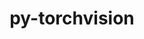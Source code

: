 ---
title: "py-torchvision"
layout: cache
categories: [package, develop-2025-03-16]
meta: {"compilers": ["apple-clang@=16.0.0", "gcc@=13.2.0"], "num_specs": 15, "num_specs_by_stack": {"ml-darwin-aarch64-mps": 3, "ml-linux-aarch64-cpu": 3, "ml-linux-aarch64-cuda": 3, "ml-linux-x86_64-cpu": 3, "ml-linux-x86_64-cuda": 3, "root": 15}, "oss": ["sequoia", "ubuntu24.04"], "platforms": ["darwin", "linux"], "stacks": ["ml-darwin-aarch64-mps", "ml-linux-aarch64-cpu", "ml-linux-aarch64-cuda", "ml-linux-x86_64-cpu", "ml-linux-x86_64-cuda", "root"], "targets": ["aarch64", "x86_64_v3"], "versions": ["0.20.1", "0.21.0"]}
spec_details: [{"compiler": "gcc@=13.2.0", "hash": "34emmiaj3avfpneb43ce25x5lq5qsw6s", "os": "ubuntu24.04", "platform": "linux", "size": "-", "stacks": ["ml-linux-aarch64-cuda", "root"], "target": "aarch64", "variants": ["build_system=python_pip", "~ffmpeg", "+jpeg", "~nvjpeg", "+png", "~video_codec", "~webp"], "versions": ["0.21.0"]}, {"compiler": "gcc@=13.2.0", "hash": "4urrvswbpodwltjlfkx7g4rdpec7bzsd", "os": "ubuntu24.04", "platform": "linux", "size": "-", "stacks": ["ml-linux-x86_64-cuda", "root"], "target": "x86_64_v3", "variants": ["build_system=python_pip", "~ffmpeg", "+jpeg", "~nvjpeg", "+png", "~video_codec", "~webp"], "versions": ["0.20.1"]}, {"compiler": "gcc@=13.2.0", "hash": "5tnt5bxiletl4fpytgsct77gc5ugfut6", "os": "ubuntu24.04", "platform": "linux", "size": "-", "stacks": ["ml-linux-aarch64-cpu", "root"], "target": "aarch64", "variants": ["build_system=python_pip", "~ffmpeg", "+jpeg", "~nvjpeg", "+png", "~video_codec", "~webp"], "versions": ["0.21.0"]}, {"compiler": "gcc@=13.2.0", "hash": "6nhz6pnh5xwz2bvqrl3tjac6tr6m5ykf", "os": "ubuntu24.04", "platform": "linux", "size": "-", "stacks": ["ml-linux-x86_64-cuda", "root"], "target": "x86_64_v3", "variants": ["build_system=python_pip", "~ffmpeg", "+jpeg", "~nvjpeg", "+png", "~video_codec", "~webp"], "versions": ["0.21.0"]}, {"compiler": "apple-clang@=16.0.0", "hash": "ame2flkinjjr2ozk6iyvbh3o2qqfxurl", "os": "sequoia", "platform": "darwin", "size": "-", "stacks": ["ml-darwin-aarch64-mps", "root"], "target": "aarch64", "variants": ["build_system=python_pip", "~ffmpeg", "+jpeg", "~nvjpeg", "+png", "~video_codec", "~webp"], "versions": ["0.20.1"]}, {"compiler": "apple-clang@=16.0.0", "hash": "dxr6n32ymb67cruxiva27xilwta4fmul", "os": "sequoia", "platform": "darwin", "size": "-", "stacks": ["ml-darwin-aarch64-mps", "root"], "target": "aarch64", "variants": ["build_system=python_pip", "~ffmpeg", "+jpeg", "~nvjpeg", "+png", "~video_codec", "~webp"], "versions": ["0.21.0"]}, {"compiler": "gcc@=13.2.0", "hash": "gbz66k35twedvhtbgrehfz2oqzauando", "os": "ubuntu24.04", "platform": "linux", "size": "-", "stacks": ["ml-linux-x86_64-cpu", "root"], "target": "x86_64_v3", "variants": ["build_system=python_pip", "~ffmpeg", "+jpeg", "~nvjpeg", "+png", "~video_codec", "~webp"], "versions": ["0.21.0"]}, {"compiler": "gcc@=13.2.0", "hash": "m2llqy3mql67giuydbnp4bpy5yydyrgu", "os": "ubuntu24.04", "platform": "linux", "size": "-", "stacks": ["ml-linux-aarch64-cuda", "root"], "target": "aarch64", "variants": ["build_system=python_pip", "~ffmpeg", "+jpeg", "~nvjpeg", "+png", "~video_codec", "~webp"], "versions": ["0.20.1"]}, {"compiler": "gcc@=13.2.0", "hash": "mm752kttpft6cuup4sg7iakz4elb3k7g", "os": "ubuntu24.04", "platform": "linux", "size": "-", "stacks": ["ml-linux-x86_64-cuda", "root"], "target": "x86_64_v3", "variants": ["build_system=python_pip", "~ffmpeg", "+jpeg", "~nvjpeg", "+png", "~video_codec", "~webp"], "versions": ["0.21.0"]}, {"compiler": "gcc@=13.2.0", "hash": "nx5cn5spknznnqjz7voptq757omjsbyu", "os": "ubuntu24.04", "platform": "linux", "size": "-", "stacks": ["ml-linux-aarch64-cpu", "root"], "target": "aarch64", "variants": ["build_system=python_pip", "~ffmpeg", "+jpeg", "~nvjpeg", "+png", "~video_codec", "~webp"], "versions": ["0.21.0"]}, {"compiler": "gcc@=13.2.0", "hash": "o22wzci6qqt6pdjyqb3ix56bet23noyw", "os": "ubuntu24.04", "platform": "linux", "size": "-", "stacks": ["ml-linux-aarch64-cpu", "root"], "target": "aarch64", "variants": ["build_system=python_pip", "~ffmpeg", "+jpeg", "~nvjpeg", "+png", "~video_codec", "~webp"], "versions": ["0.20.1"]}, {"compiler": "gcc@=13.2.0", "hash": "pjwvqxi2632nmwddlyg7qiovk4tob6iz", "os": "ubuntu24.04", "platform": "linux", "size": "-", "stacks": ["ml-linux-x86_64-cpu", "root"], "target": "x86_64_v3", "variants": ["build_system=python_pip", "~ffmpeg", "+jpeg", "~nvjpeg", "+png", "~video_codec", "~webp"], "versions": ["0.21.0"]}, {"compiler": "gcc@=13.2.0", "hash": "px3mbdwdevpirpzajjhdpki57ag3gbqr", "os": "ubuntu24.04", "platform": "linux", "size": "-", "stacks": ["ml-linux-aarch64-cuda", "root"], "target": "aarch64", "variants": ["build_system=python_pip", "~ffmpeg", "+jpeg", "~nvjpeg", "+png", "~video_codec", "~webp"], "versions": ["0.21.0"]}, {"compiler": "gcc@=13.2.0", "hash": "qhfrdvqshryazxusafcllve4qxqlz2of", "os": "ubuntu24.04", "platform": "linux", "size": "-", "stacks": ["ml-linux-x86_64-cpu", "root"], "target": "x86_64_v3", "variants": ["build_system=python_pip", "~ffmpeg", "+jpeg", "~nvjpeg", "+png", "~video_codec", "~webp"], "versions": ["0.20.1"]}, {"compiler": "apple-clang@=16.0.0", "hash": "vc5j2334dpwaggv6omfj4obg27tnxnqe", "os": "sequoia", "platform": "darwin", "size": "-", "stacks": ["ml-darwin-aarch64-mps", "root"], "target": "aarch64", "variants": ["build_system=python_pip", "~ffmpeg", "+jpeg", "~nvjpeg", "+png", "~video_codec", "~webp"], "versions": ["0.21.0"]}]
---